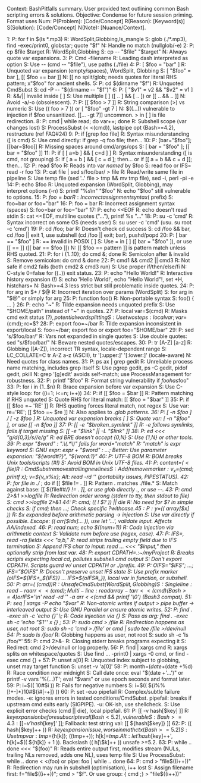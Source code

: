Context: BashPitfalls summary. User provided text outlining common Bash scripting errors & solutions. Objective: Condense for future session priming. Format uses Num: P(Problem): [Code/Concept] R(Reason): [Keyword(s)] S(Solution): [Code/Concept] N(Note): [Nuance/Context].

1: P: for f in $(ls *.mp3) R: WordSplit,Globbing,ls_mangle S: glob (./*.mp3), find -exec/print0, globstar; quote "$f" N: Handle no match (nullglob/-e)
2: P: cp $file $target R: WordSplit,Globbing S: cp -- "$file" "$target" N: Always quote var expansions.
3: P: Cmd -filename R: Leading dash interpreted as option S: Use -- (cmd -- "$file"), use paths (./file)
4: P: [ $foo = "bar" ] R: Unquoted var expansion (empty/spaces), WordSplit, Globbing S: [ "$foo" = bar ], [[ $foo == bar ]] N: [[ no split/glob; needs quotes for literal RHS pattern; x"$foo" for ancient shells.
5: P: cd $(dirname "$f") R: Unquoted CmdSubst S: cd -P -- "$(dirname -- "$f")"
6: P: [ "$v1" = v2 && "$v2" = v1 ] R: &&/|| invalid inside [ ] S: Use multiple [ ] ([ .. ] && [ .. ]) or [[ .. && .. ]] N: Avoid -a/-o (obsolescent).
7: P: [[ $foo > 7 ]] R: String comparison (>) vs numeric S: Use (( foo > 7 )) or [ "$foo" -gt 7 ] N: $((...)) vulnerable to injection if $foo unsanitized. [[... -gt 7]] uncommon. > in [ ] is file redirection.
8: P: cmd | while read; do var++; done R: Subshell scope (var changes lost) S: ProcessSubst (< <(cmd)), lastpipe opt (Bash>=4.2), restructure (ref FAQ#24)
9: P: if [grep foo file] R: Syntax misunderstanding ([ is cmd) S: Use cmd directly: if grep -q foo file; then...
10: P: [bar="$foo"]; [[bar=$foo]] R: Missing spaces around cmd/args/ops S: [ bar = "$foo" ]; [[ bar = "$foo" ]]
11: P: if [ [ a=b ] && [ c=d ] ] R: Syntax misunderstanding ([ is cmd, not grouping) S: if [ a = b ] && [ c = d ]; then... or if [[ a = b && c = d ]]; then...
12: P: read $foo R: Reads into var *named* by $foo S: read foo or IFS= read -r foo
13: P: cat file | sed s/foo/bar/ > file R: Read/write same file in pipeline S: Use temp file (sed '..' file > tmp && mv tmp file), sed -i, perl -pi -e
14: P: echo $foo R: Unquoted expansion (WordSplit, Globbing), may interpret options (-n) S: printf "%s\n" "$foo" N: echo "$foo" still vulnerable to options.
15: P: $foo=bar R: Incorrect assignment syntax ($ prefix) S: foo=bar or foo="bar"
16: P: foo = bar R: Incorrect assignment syntax (spaces) S: foo=bar or foo="bar"
17: P: echo <<EOF R: echo doesn't read stdin S: cat <<EOF, multiline quotes ("..."), printf %s "\..."
18: P: su -c 'cmd' R: Syntax incorrect on some OS (needs user) S: su user -c 'cmd' (usu. su root -c 'cmd')
19: P: cd /foo; bar R: Doesn't check cd success S: cd /foo && bar, cd /foo || exit 1, use subshell (cd /foo || exit; bar), pushd/popd
20: P: [ bar == "$foo" ] R: == invalid in POSIX [ ] S: Use = in [ ] ([ bar = "$foo" ]), or use [[ == ]] ([[ bar == $foo ]]) N: [[ $foo == pattern ]] is pattern match unless RHS quoted.
21: P: for i {1..10}; do cmd &; done R: Semicolon after & invalid S: Remove semicolon: do cmd & done
22: P: cmd1 && cmd2 || cmd3 R: Not safe if cmd2 fails (both cmd2 & cmd3 run) S: Use proper if/then/else/fi N: C-style 0=false for ((..)) exit status.
23: P: echo "Hello World!" R: Interactive history expansion (!) S: echo 'Hello World!', echo "Hello World"!, set +H, histchars= N: Bash>=4.3 less strict but still problematic inside quotes.
24: P: for arg in $* / $@ R: Incorrect iteration over params (WordSplit) S: for arg in "$@" or simply for arg
25: P: function foo() R: Non-portable syntax S: foo() { ... }
26: P: echo "~" R: Tilde expansion needs unquoted prefix S: Use "$HOME/path" instead of "~" in quotes.
27: P: local var=$(cmd) R: Masks cmd exit status ($?), potential word splitting S: Use two steps: local var; var=$(cmd); rc=$?
28: P: export foo=~/bar R: Tilde expansion inconsistent in export/local S: foo=~/bar; export foo or export foo="$HOME/bar"
29: P: sed 's/$foo/bar/' R: Vars not expanded in single quotes S: Use double quotes: sed "s/$foo/bar/" N: Beware nested quotes/escapes.
30: P: tr [A-Z] [a-z] R: Globbing ([A-Z]), incorrect TR syntax, locale-dependent range S: LC_COLLATE=C tr A-Z a-z (ASCII), tr '[:upper:]' '[:lower:]' (locale-aware) N: Need quotes for class names.
31: P: ps ax | grep gedit R: Unreliable process name matching, includes grep itself S: Use pgrep gedit, ps -C gedit, pidof gedit, pkill N: grep '[g]edit' avoids self-match; use ProcessManagement for robustness.
32: P: printf "$foo" R: Format string vulnerability if $foo has %,\ S: printf '%s\n' "$foo"
33: P: for i in {1..$n} R: Brace expansion before var expansion S: Use C-style loop: for ((i=1; i<=n; i++))
34: P: if [[ $foo = $bar ]] R: Pattern matching if RHS unquoted S: Quote RHS for literal match: [[ $foo = "$bar" ]]
35: P: if [[ $foo =~ 'RE' ]] R: RHS quoting forces literal match, not regex S: Use var: re='RE'; [[ $foo =~ $re ]] N: Also applies to *.glob patterns.
36: P: [ -n $foo ] / [ -z $foo ] R: Unquoted var expansion breaks [ ] S: Quote var: [ -n "$foo" ], or use [[ -n $foo ]]
37: P: [[ -e "$broken_symlink" ]] R: -e follows symlinks, fails if target missing S: [[ -e "$link" || -L "$link" ]]
38: P: ed <<< "g/d\{0,3\}/s//e/g" R: ed BRE doesn't accept {0,N} S: Use {1,N} or other tools.
39: P: expr "$word" : ".\(.*\)" fails for word="match" R: "match" is expr keyword S: GNU expr: expr + "$word" : ...; Better: Use parameter expansion: "${word#?}", "${word:1}"
40: P: UTF-8 BOM R: BOM breaks Unix tools/scripts (#!) S: Avoid BOM in Unix UTF-8 files.
41: P: content=$(<file) R: CmdSubst removes trailing newlines S: Add/remove marker: v_x=$(cmd; printf x); v=${v_x%x}; Alt: read -rd '' (portability issues, PIPESTATUS).
42: P: for file in ./* ; do if [[ $file != *.* ]] R: Pattern *.* matches ./file.* S: Match against base: [[ ${file##*/} != *.* ]], or use glob directly *.*, or use --.
43: P: cmd 2>&1 >>logfile R: Redirection order wrong (stderr to tty, then stdout to file) S: cmd >>logfile 2>&1
44: P: cmd; (( ! $? )) || die R: No need for $? in simple checks S: if cmd; then ...; Check specific $? with case.
45: P: y=$(( array[$x] )) R: $x expanded *before* arithmetic parsing -> injection S: Use var directly if possible. Escape: (( arr[\$idx]... )), use let '...', validate input. Affects AA/indexed.
46: P: read num; echo $((num+1)) R: Code Injection via arithmetic context S: Validate num before use (regex, case).
47: P: IFS=, read -ra fields <<< "a,b," R: read strips trailing empty field due to IFS termination S: Append IFS char to input: read ... <<< "$input," then optionally strip from last var.
48: P: export CDPATH=.:~/myProject R: Breaks scripts expecting local cd, pollutes subshell cmd output S: Don't export CDPATH. Scripts guard w/ unset CDPATH or ./prefix.
49: P: OIFS="$IFS"; ...; IFS="$OIFS" R: Doesn't preserve unset IFS state S: Use prefix marker (oIFS=${IFS+_${IFS}} ... IFS=${oIFS#_}), local var in function, or subshell.
50: P: arr=( $(cmd) ) R: Unsafe CmdSubst (WordSplit, Globbing) S: Single line: read -ra arr < <(cmd); Multi-line: readarray -t arr < <(cmd) (Bash>=4) or IFS=$'\\n' read -rd '' -a arr < <(cmd && printf '\\0') (Bash3 compat).
51: P: seq | xargs -P echo "$var" R: Non-atomic writes if output > pipe buffer -> interleaved output S: Use GNU Parallel or ensure atomic writes.
52: P: find . -exec sh -c 'echo {}' \; R: Code injection via {} S: Pass as arg: find . -exec sh -c 'echo "$1"' x {} \;
53: P: sudo cmd > /file R: Redirection happens as user, not root S: sudo sh -c 'cmd > /file' or cmd | sudo tee /file >/dev/null
54: P: sudo ls /foo/* R: Globbing happens as user, not root S: sudo sh -c 'ls /foo/*'
55: P: cmd 2>&- R: Closing stderr breaks programs expecting it S: Redirect: cmd 2>/dev/null or log properly.
56: P: find | xargs cmd R: xargs splits on whitespace/quotes S: Use find ... -print0 | xargs -0 cmd, or find -exec cmd {} +
57: P: unset a[0] R: Unquoted index subject to globbing, unset may target function S: unset -v 'a[0]'
58: P: month=$(date +%m); day=$(date +%d) R: Race condition near midnight S: Call date once: eval "$(date +'...')" or printf -v vars '%(...)T'; eval "$vars" or use epoch seconds and format later.
59: P: i=$(( 10#$i )) R: Fails for negative numbers S: i=$(( ${i%%[!+-]*}10#${i#[-+]} ))
60: P: set -euo pipefail R: Complex/subtle failure modes. -e: ignores errors in tested conditions/CmdSubst. pipefail: breaks if upstream cmd exits early (SIGPIPE). -u: OK-ish, use shellcheck. S: Use explicit error checks (cmd || die), local pipefail.
61: P: [[ -v hash[$key] ]] R: $key expansion before subscript eval (Bash<5.2), vulnerable S: Bash>=4.3: [[ -v 'hash[$key]' ]]; Fallback: test string val: [[ ${hash[$key]} ]]
62: P: (( hash[$key]++ )) R: $key expansion issue, worse in math ctx (Bash>=5.2) S: Use tmp var: tmp=${h[k]}; ((tmp++)); h[k]=$tmp. Alt: let 'hash[$key]++', h[k]=$(( ${h[k]} + 1 )). Backslash (( h[\$k]++ )) unsafe >=5.2.
63: P: while .. done <<< "$(foo)" R: Reads entire output first, modifies stream (NULs, trailing NLs removed, adds one NL), uses temp file S: Use ProcessSubst: while .. done < <(foo) or pipe: foo | while .. done
64: P: cmd > "file$((i++))" R: Redirection may run in subshell (optimisation), i++ lost S: Assign filename first: f="file$((i++))"; cmd > "$f". Or use group: { cmd ;} > "file$((i++))"
